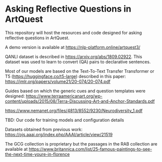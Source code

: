 # Asking Reflective Questions in ArtQuest


This repository will host the resources and code designed for asking reflective questions in ArtQuest.

A demo version is available at https://nlp-platform.online/artquest3/


QANLI dataset is described in https://arxiv.org/abs/1809.02922. This dataset
was used to learn to convert (QA) pairs to declarative sentences.

Most of our models are based on the Text-To-Text Transfer Transformer or T5 (https://huggingface.co/t5-large)
described in this paper: https://jmlr.org/papers/volume21/20-074/20-074.pdf


Guides based on which the generic cues and question templates were designed:
https://www.terraamericanart.org/wp-content/uploads/2015/08/Terra-Discussing-Art-and-Anchor-Standards.pdf

https://www.nemanet.org/files/4813/8552/9230/Neurodiversity_1.pdf

TBD: Our code for training models and configuration details 

Datasets obtained from previous work: https://ojs.aaai.org/index.php/AAAI/article/view/21519

The GCG collection is proprietary but the passages in the RAB collection are 
available at https://www.britannica.com/list/25-famous-paintings-to-see-the-next-time-youre-in-florence
